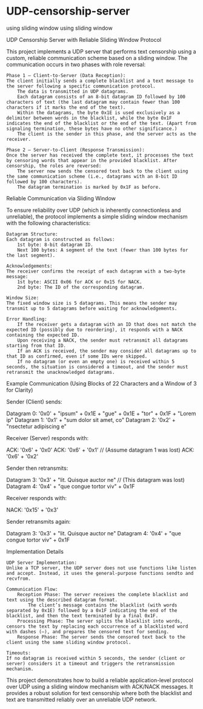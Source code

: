 # UDP-censorship-server
using sliding window using sliding window



UDP Censorship Server with Reliable Sliding Window Protocol

This project implements a UDP server that performs text censorship using a custom, reliable communication scheme based on a sliding window. The communication occurs in two phases with role reversal:

    Phase 1 – Client-to-Server (Data Reception):
    The client initially sends a complete blacklist and a text message to the server following a specific communication protocol.
        The data is transmitted in UDP datagrams.
        Each datagram consists of an 8-bit datagram ID followed by 100 characters of text (the last datagram may contain fewer than 100 characters if it marks the end of the text).
        Within the datagrams, the byte 0x1E is used exclusively as a delimiter between words in the blacklist, while the byte 0x1F indicates the end of the blacklist or the end of the text. (Apart from signaling termination, these bytes have no other significance.)
        The client is the sender in this phase, and the server acts as the receiver.

    Phase 2 – Server-to-Client (Response Transmission):
    Once the server has received the complete text, it processes the text by censoring words that appear in the provided blacklist. After censorship, the roles are reversed:
        The server now sends the censored text back to the client using the same communication scheme (i.e., datagrams with an 8-bit ID followed by 100 characters).
        The datagram termination is marked by 0x1F as before.

Reliable Communication via Sliding Window

To ensure reliability over UDP (which is inherently connectionless and unreliable), the protocol implements a simple sliding window mechanism with the following characteristics:

    Datagram Structure:
    Each datagram is constructed as follows:
        1st byte: 8-bit datagram ID.
        Next 100 bytes: A segment of the text (fewer than 100 bytes for the last segment).

    Acknowledgements:
    The receiver confirms the receipt of each datagram with a two-byte message:
        1st byte: ASCII 0x06 for ACK or 0x15 for NACK.
        2nd byte: The ID of the corresponding datagram.

    Window Size:
    The fixed window size is 5 datagrams. This means the sender may transmit up to 5 datagrams before waiting for acknowledgements.

    Error Handling:
        If the receiver gets a datagram with an ID that does not match the expected ID (possibly due to reordering), it responds with a NACK containing the expected ID.
        Upon receiving a NACK, the sender must retransmit all datagrams starting from that ID.
        If an ACK is received, the sender may consider all datagrams up to that ID as confirmed, even if some IDs were skipped.
        If no datagram (or even an empty one) is received within 5 seconds, the situation is considered a timeout, and the sender must retransmit the unacknowledged datagrams.

Example Communication (Using Blocks of 22 Characters and a Window of 3 for Clarity)

Sender (Client) sends:

Datagram 0: '0x0' + "ipsum" + 0x1E + "gue" + 0x1E + "tor" + 0x1F + "Lorem ip"
Datagram 1: '0x1' + "sum dolor sit amet, co"
Datagram 2: '0x2' + "nsectetur adipiscing e"

Receiver (Server) responds with:

ACK: '0x6' + '0x0'
ACK: '0x6' + '0x1'   // (Assume datagram 1 was lost)
ACK: '0x6' + '0x2'

Sender then retransmits:

Datagram 3: '0x3' + "lit. Quisque auctor ne"   // (This datagram was lost)
Datagram 4: '0x4' + "que congue tortor viv" + 0x1F

Receiver responds with:

NACK: '0x15' + '0x3'

Sender retransmits again:

Datagram 3: '0x3' + "lit. Quisque auctor ne"
Datagram 4: '0x4' + "que congue tortor viv" + 0x1F

Implementation Details

    UDP Server Implementation:
    Unlike a TCP server, the UDP server does not use functions like listen and accept. Instead, it uses the general-purpose functions sendto and recvfrom.

    Communication Flow:
        Reception Phase: The server receives the complete blacklist and text using the described datagram format.
            The client’s message contains the blacklist (with words separated by 0x1E) followed by a 0x1F indicating the end of the blacklist, and then the text terminated by a final 0x1F.
        Processing Phase: The server splits the blacklist into words, censors the text by replacing each occurrence of a blacklisted word with dashes (–), and prepares the censored text for sending.
        Response Phase: The server sends the censored text back to the client using the same sliding window protocol.

    Timeouts:
    If no datagram is received within 5 seconds, the sender (client or server) considers it a timeout and triggers the retransmission mechanism.

This project demonstrates how to build a reliable application-level protocol over UDP using a sliding window mechanism with ACK/NACK messages. It provides a robust solution for text censorship where both the blacklist and text are transmitted reliably over an unreliable UDP network.
